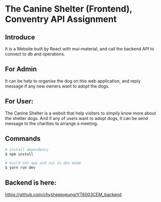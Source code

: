 # The Canine Shelter (Frontend), Conventry API Assignment

## Introduce

It is a Website built by React with mui-material, and call the backend API to connect to db and operations.

## For Admin

It can be help to organise the dog on this web application, and reply message if any new owners want to adopt the dogs.

## For User:

The Canine Shelter is a websit that help visiters to simpily know more about the shelter dogs.
And if any of users want to adopt dogs, it can be send message to the charities to arrange a meeting.

## Commands

```bash
# install dependency
$ npm install

# build the app and run in dev mode
$ yarn run dev

```

## Backend is here:

https://github.com/chysheepyeung/VT6003CEM_backend
